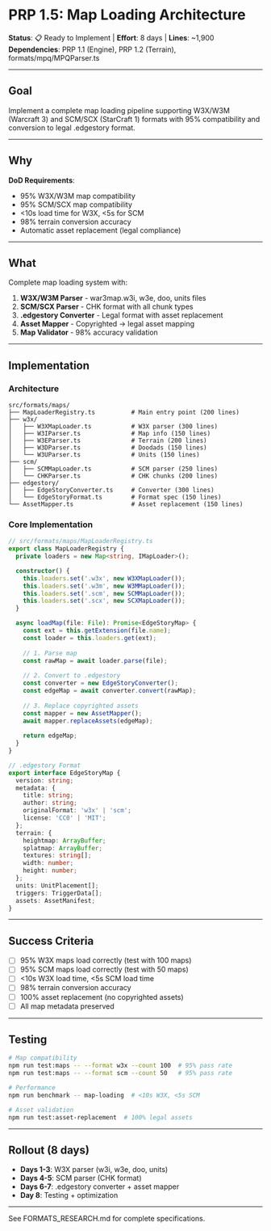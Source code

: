 # PRP 1.5: Map Loading Architecture

**Status**: 📋 Ready to Implement | **Effort**: 8 days | **Lines**: ~1,900  
**Dependencies**: PRP 1.1 (Engine), PRP 1.2 (Terrain), formats/mpq/MPQParser.ts

---

## Goal

Implement a complete map loading pipeline supporting W3X/W3M (Warcraft 3) and SCM/SCX (StarCraft 1) formats with 95% compatibility and conversion to legal .edgestory format.

---

## Why

**DoD Requirements**:
- 95% W3X/W3M map compatibility
- 95% SCM/SCX map compatibility  
- <10s load time for W3X, <5s for SCM
- 98% terrain conversion accuracy
- Automatic asset replacement (legal compliance)

---

## What

Complete map loading system with:

1. **W3X/W3M Parser** - war3map.w3i, w3e, doo, units files
2. **SCM/SCX Parser** - CHK format with all chunk types
3. **.edgestory Converter** - Legal format with asset replacement
4. **Asset Mapper** - Copyrighted → legal asset mapping
5. **Map Validator** - 98% accuracy validation

---

## Implementation

### Architecture

```
src/formats/maps/
├── MapLoaderRegistry.ts          # Main entry point (200 lines)
├── w3x/
│   ├── W3XMapLoader.ts           # W3X parser (300 lines)
│   ├── W3IParser.ts              # Map info (150 lines)
│   ├── W3EParser.ts              # Terrain (200 lines)
│   ├── W3DParser.ts              # Doodads (150 lines)
│   └── W3UParser.ts              # Units (150 lines)
├── scm/
│   ├── SCMMapLoader.ts           # SCM parser (250 lines)
│   └── CHKParser.ts              # CHK chunks (200 lines)
├── edgestory/
│   ├── EdgeStoryConverter.ts     # Converter (300 lines)
│   └── EdgeStoryFormat.ts        # Format spec (150 lines)
└── AssetMapper.ts                # Asset replacement (150 lines)
```

### Core Implementation

```typescript
// src/formats/maps/MapLoaderRegistry.ts
export class MapLoaderRegistry {
  private loaders = new Map<string, IMapLoader>();

  constructor() {
    this.loaders.set('.w3x', new W3XMapLoader());
    this.loaders.set('.w3m', new W3MMapLoader());
    this.loaders.set('.scm', new SCMMapLoader());
    this.loaders.set('.scx', new SCXMapLoader());
  }

  async loadMap(file: File): Promise<EdgeStoryMap> {
    const ext = this.getExtension(file.name);
    const loader = this.loaders.get(ext);
    
    // 1. Parse map
    const rawMap = await loader.parse(file);
    
    // 2. Convert to .edgestory
    const converter = new EdgeStoryConverter();
    const edgeMap = await converter.convert(rawMap);
    
    // 3. Replace copyrighted assets
    const mapper = new AssetMapper();
    await mapper.replaceAssets(edgeMap);
    
    return edgeMap;
  }
}

// .edgestory Format
export interface EdgeStoryMap {
  version: string;
  metadata: {
    title: string;
    author: string;
    originalFormat: 'w3x' | 'scm';
    license: 'CC0' | 'MIT';
  };
  terrain: {
    heightmap: ArrayBuffer;
    splatmap: ArrayBuffer;
    textures: string[];
    width: number;
    height: number;
  };
  units: UnitPlacement[];
  triggers: TriggerData[];
  assets: AssetManifest;
}
```

---

## Success Criteria

- [ ] 95% W3X maps load correctly (test with 100 maps)
- [ ] 95% SCM maps load correctly (test with 50 maps)
- [ ] <10s W3X load time, <5s SCM load time
- [ ] 98% terrain conversion accuracy
- [ ] 100% asset replacement (no copyrighted assets)
- [ ] All map metadata preserved

---

## Testing

```bash
# Map compatibility
npm run test:maps -- --format w3x --count 100  # 95% pass rate
npm run test:maps -- --format scm --count 50   # 95% pass rate

# Performance
npm run benchmark -- map-loading  # <10s W3X, <5s SCM

# Asset validation
npm run test:asset-replacement  # 100% legal assets
```

---

## Rollout (8 days)

- **Days 1-3**: W3X parser (w3i, w3e, doo, units)
- **Days 4-5**: SCM parser (CHK format)
- **Days 6-7**: .edgestory converter + asset mapper
- **Day 8**: Testing + optimization

---

See FORMATS_RESEARCH.md for complete specifications.

